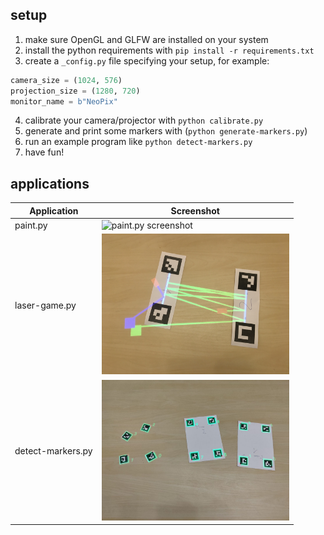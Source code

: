 ## setup

1. make sure OpenGL and GLFW are installed on your system
2. install the python requirements with `pip install -r requirements.txt`
3. create a `_config.py` file specifying your setup, for example:

```python
camera_size = (1024, 576)
projection_size = (1280, 720)
monitor_name = b"NeoPix"
```

4. calibrate your camera/projector with `python calibrate.py`
5. generate and print some markers with (`python generate-markers.py`)
6. run an example program like `python detect-markers.py`
7. have fun!

## applications

| Application | Screenshot |
|-------------|------------|
| paint.py | <img alt="paint.py screenshot" src="https://raw.githubusercontent.com/hinzundcode/cyberdesk/master/screenshots/paint.png" width="300" /> |
| laser-game.py | <img alt="laser-game.py screenshot" src="https://raw.githubusercontent.com/hinzundcode/cyberdesk/master/screenshots/laser-game.jpg" width="300" /> |
| detect-markers.py | <img alt="detect-markers.py screenshot" src="https://raw.githubusercontent.com/hinzundcode/cyberdesk/master/screenshots/detect-markers.jpg" width="300" /> |
